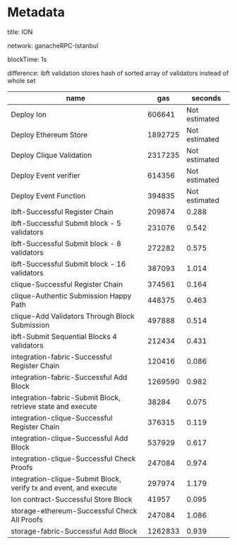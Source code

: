 # Metadata


title: ION


network: ganacheRPC-Istanbul


blockTime: 1s


difference: ibft validation stores hash of sorted array of validators instead of whole set

 | name | gas | seconds | 
 | --- | --- | --- | 
 | Deploy Ion | 606641 | Not estimated
Deploy Ethereum Store | 1892725 | Not estimated
Deploy Clique Validation | 2317235 | Not estimated
Deploy Event verifier | 614356 | Not estimated
Deploy Event Function | 394835 | Not estimated
ibft-Successful Register Chain | 209874 | 0.288
ibft-Successful Submit block - 5 validators | 231076 | 0.542
ibft-Successful Submit block - 8 validators | 272282 | 0.575
ibft-Successful Submit block - 16 validators | 387093 | 1.014
clique-Successful Register Chain | 374561 | 0.164
clique-Authentic Submission Happy Path | 448375 | 0.463
clique-Add Validators Through Block Submission | 497888 | 0.514
ibft-Submit Sequential Blocks 4 validators | 212434 | 0.431
integration-fabric-Successful Register Chain | 120416 | 0.086
integration-fabric-Successful Add Block | 1269590 | 0.982
integration-fabric-Submit Block, retrieve state and execute | 38284 | 0.075
integration-clique-Successful Register Chain | 376315 | 0.119
integration-clique-Successful Add Block | 537929 | 0.617
integration-clique-Successful Check Proofs | 247084 | 0.974
integration-clique-Submit Block, verify tx and event, and execute | 297974 | 1.179
Ion contract-Successful Store Block | 41957 | 0.095
storage-ethereum-Successful Check All Proofs | 247084 | 1.086
storage-fabric-Successful Add Block | 1262833 | 0.939 | 
